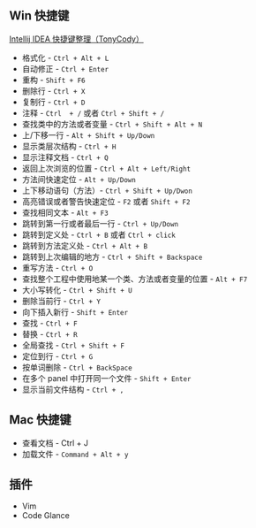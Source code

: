 ## Win 快捷键
[Intellij IDEA 快捷键整理（TonyCody）](http://www.cnblogs.com/tonycody/p/3257601.html)

* 格式化 - `Ctrl + Alt + L`
* 自动修正 - `Ctrl + Enter`
* 重构 - `Shift + F6`
* 删除行 - `Ctrl + X`
* 复制行 - `Ctrl + D`
* 注释 - `Ctrl  + /` 或者 `Ctrl + Shift + /`
* 查找类中的方法或者变量 - `Ctrl + Shift + Alt + N`
* 上/下移一行 - `Alt + Shift + Up/Down`
* 显示类层次结构 - `Ctrl + H`
* 显示注释文档 - `Ctrl + Q`
* 返回上次浏览的位置 - `Ctrl + Alt + Left/Right`
* 方法间快速定位 - `Alt + Up/Down`
* 上下移动语句（方法）- `Ctrl + Shift + Up/Dwon`
* 高亮错误或者警告快速定位 - `F2` 或者 `Shift + F2`
* 查找相同文本 - `Alt + F3`
* 跳转到第一行或者最后一行 - `Ctrl + Up/Down`
* 跳转到定义处 - `Ctrl + B` 或者 `Ctrl + click`
* 跳转到方法定义处 - `Ctrl + Alt + B`
* 跳转到上次编辑的地方 - `Ctrl + Shift + Backspace`
* 重写方法 - `Ctrl + O`
* 查找整个工程中使用地某一个类、方法或者变量的位置 - `Alt + F7`
* 大小写转化 - `Ctrl + Shift + U`
* 删除当前行 -  `Ctrl + Y`
* 向下插入新行 - `Shift + Enter`
* 查找 - `Ctrl + F`
* 替换 - `Ctrl + R`
* 全局查找 - `Ctrl + Shift + F`
* 定位到行 - `Ctrl + G`
* 按单词删除 - `Ctrl + BackSpace`
* 在多个 panel 中打开同一个文件 - `Shift + Enter`
* 显示当前文件结构 - `Ctrl + ,`

## Mac 快捷键
* 查看文档 - Ctrl + J
* 加载文件 - `Command + Alt + y`

## 插件
* Vim
* Code Glance
